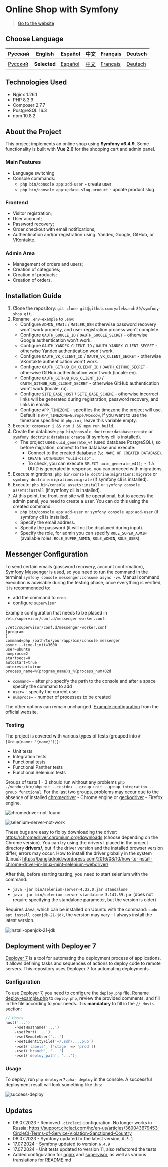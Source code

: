 # Online Shop with Symfony

> [Go to the website](https://s-shop.alexanderyurchenko.ru/ "Go to the website")

## Choose Language

| Русский  | English                              | Español                              | 中文                              | Français                              | Deutsch                              |
|----------|--------------------------------------|--------------------------------------|---------------------------------|---------------------------------------|--------------------------------------|
| [Русский](../../README.md) | **Selected** | [Español](./README_es.md) | [中文](./README_zh.md) | [Français](./README_fr.md) | [Deutsch](./README_de.md) |

## Technologies Used

* Nginx 1.26.1
* PHP 8.3.9
* Composer 2.7.7
* PostgreSQL 16.3
* npm 10.8.2

## About the Project

This project implements an online shop using **Symfony v6.4.9**. Some functionality is built with **Vue 2.6** for the shopping cart and admin panel.

### Main Features

* Language switching
* Console commands:
   * `php bin/console app:add-user` - create user
   * `php bin/console app:update-slug-product` - update product slug

### Frontend

* Visitor registration;
* User account;
* Password recovery;
* Order checkout with email notifications;
* Authentication and/or registration using: Yandex, Google, GitHub, or VKontakte.

### Admin Area

* Management of orders and users;
* Creation of categories;
* Creation of products;
* Creation of orders.

## Installation Guide

1. Clone the repository: `git clone git@github.com:yaleksandr89/symfony-shop.git`.
2. Rename `.env-example` to `.env`:
   * Configure `ADMIN_EMAIL` / `MAILER_DSN` otherwise password recovery won't work properly, and user registration process won't complete.
   * Configure `OAUTH_GOOGLE_ID` / `OAUTH_GOOGLE_SECRET` - otherwise Google authentication won't work.
   * Configure `OAUTH_YANDEX_CLIENT_ID` / `OAUTH_YANDEX_CLIENT_SECRET` - otherwise Yandex authentication won't work.
   * Configure `OAUTH_VK_CLIENT_ID` / `OAUTH_VK_CLIENT_SECRET` - otherwise VKontakte authentication won't work.
   * Configure `OAUTH_GITHUB_EN_CLIENT_ID` / `OAUTH_GITHUB_SECRET` - otherwise GitHub authentication won't work (locale: en).
   * Configure `OAUTH_GITHUB_RUS_CLIENT_ID` / `OAUTH_GITHUB_RUS_CLIENT_SECRET` - otherwise GitHub authentication won't work (locale: ru).
   * Configure `SITE_BASE_HOST` / `SITE_BASE_SCHEME` - otherwise incorrect links will be generated during registration, password recovery, and links in emails.
   * Configure `APP_TIMEZONE` - specifies the timezone the project will use. Default is `APP_TIMEZONE=Europe/Moscow`, if you want to use the timezone specified in `php.ini`, leave this variable empty.
3. Execute: `composer i && npm i && npm run build`.
4. Create the database: `php bin/console doctrine:database:create` or `symfony doctrine:database:create` (if symfony cli is installed).
   * The project uses `uuid_generate_v4` (used database PostgreSQL), so before migration, connect to the database and execute:
      * Connect to the created database (`\c NAME OF CREATED DATABASE`).
      * `CREATE EXTENSION "uuid-ossp";`.
      * To check, you can execute `SELECT uuid_generate_v4();` - if a UUID is generated in response, you can proceed with migrations.
5. Execute migrations: `php bin/console doctrine:migrations:migrate` or `symfony doctrine:migrations:migrate` (if symfony cli is installed).
6. Execute: `php bin/console assets:install` or `symfony console assets:install` (if symfony cli is installed).
7. At this point, the front-end site will be operational, but to access the admin panel, you need to create a user. You can do this using the created command:
   * `php bin/console app:add-user` or `symfony console app:add-user` (if symfony cli is installed).
   * Specify the email address.
   * Specify the password (it will not be displayed during input).
   * Specify the role, for admin you can specify `ROLE_SUPER_ADMIN` (available roles: `ROLE_SUPER_ADMIN`, `ROLE_ADMIN`, `ROLE_USER`).

## Messenger Configuration

To send certain emails (password recovery, account confirmation), [Symfony Messenger](https://symfony.com/doc/current/components/messenger.html "Symfony Messenger") is used, so you need to run the command in the terminal `symfony console messenger:consume async -vv`. Manual command execution is advisable during the testing phase, once everything is verified, it is recommended to:

* add the command to `cron`
* configure `supervisor`

Example configuration that needs to be placed in `/etc/supervisor/conf.d/messenger-worker.conf`:

```
;/etc/supervisor/conf.d/messenger-worker.conf
[program
]
command=php /path/to/your/app/bin/console messenger
async --time-limit=3600
user=ubuntu
numprocs=2
startsecs=0
autostart=true
autorestart=true
process_name=%(program_name)s_%(process_num)02d
```


* `command=` - after `php` specify the path to the console and after a space specify the command to add
* `user=` - specify the current user
* `numprocs=` - number of processes to be created

The other options can remain unchanged. [Example configuration](https://symfony.com/doc/6.4/messenger.html#supervisor-configuration) from the official website.

### Testing

The project is covered with various types of tests (grouped into `#[Group(name: '{name}')]`):

* Unit tests
* Integration tests
* Functional tests
* Functional Panther tests
* Functional Selenium tests

Groups of tests 1 - 3 should run without any problems `php ./vendor/bin/phpunit --testdox --group unit --group integration --group functional`. For the last two groups, problems may occur due to the absence of installed [chromedriver](../../drivers/chromedriver) - Chrome engine or [geckodriver](../../drivers/geckodriver) - Firefox engine.

![chromedriver-not-found](../img/chromedriver-not-found.png)

![selenium-server-not-work](../img/selenium-server-not-work.png)

These bugs are easy to fix by downloading the driver: https://chromedriver.chromium.org/downloads (choose depending on the Chrome version). You can try using the drivers I placed in the project directory **drivers/**, but if the driver version and the installed browser version differ, errors may occur.
How to install the driver globally in the system (Linux): https://bangladroid.wordpress.com/2016/08/10/how-to-install-chrome-driver-in-linux-mint-selenium-webdriver/

After this, before starting testing, you need to start selenium with the command:

* `java -jar bin/selenium-server-4.22.0.jar standalone`
* `java -jar bin/selenium-server-standalone-3.141.59.jar` (does not require specifying the standalone parameter, but the version is older)

Requires Java, which can be installed on Ubuntu with the command: `sudo apt install openjdk-21-jdk`, the version may vary - I always install the latest version.

![install-openjdk-21-jdk](../img/install-openjdk-21-jdk.png)

## Deployment with Deployer 7

[Deployer 7](https://deployer.org/docs/7.x/getting-started) is a tool for automating the deployment process of applications. It allows defining tasks and sequences of actions to deploy code to remote servers. This repository uses Deployer 7 for automating deployments.

### Configuration

To use Deployer 7, you need to configure the `deploy.php` file. Rename [deploy-example.php](deploy-example.php) to `deploy.php`, review the provided comments, and fill in the file according to your needs. It is **mandatory** to fill in the `// Hosts` section:

```php
// Hosts
host('...')
    ->setHostname('...')
    ->setPort('...')
    ->setRemoteUser('...')
    ->setIdentityFile('~/.ssh/....pub')
    ->set('labels', ['stage' => 'prod'])
    ->set('branch', '...')
    ->set('deploy_path', '...');
```
### Usage

To deploy, run `php deployer7.phar deploy` in the console. A successful deployment result will look something like this:

![success-deploy](../img/deployer7-deploy.png)

## Updates

* 08.07.2023 - Removed `.circleci` configuration. No longer works in Russia: https://support.circleci.com/hc/en-us/articles/360043679453-CircleCI-Terms-of-Service-Violation-Sanctioned-Country
* 08.07.2023 - Symfony updated to the latest version, `6.3.1`
* 17.07.2024 - Symfony updated to version `6.4.9`
* 17.07.2024 - Unit tests updated to version 11, also refactored the tests
* Added configuration for [nginx](../conf/nginx/s-shop.conf) and [supervisor](../conf/supervisor/messenger-worker.conf), as well as various translations for README.md
